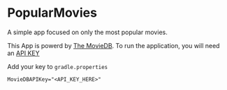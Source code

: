# PopularMovies
A simple app focused on only the most popular movies.

This App is powerd by [The MovieDB](https://www.themoviedb.org). To run the application, you will need an [API KEY](https://www.themoviedb.org/documentation/api)

Add your key to `gradle.properties`

`MovieDBAPIKey="<API_KEY_HERE>"`
